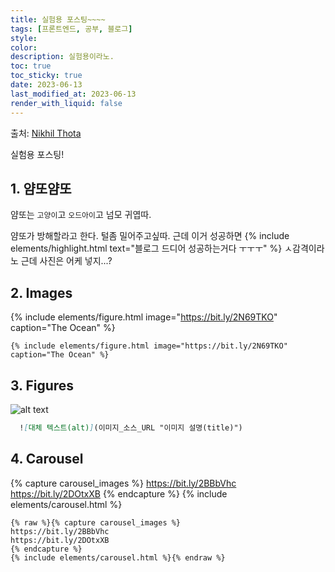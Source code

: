 ```yaml
---
title: 실험용 포스팅~~~~
tags: [프론트엔드, 공부, 블로그]
style: 
color: 
description: 실험용이라노.
toc: true
toc_sticky: true
date: 2023-06-13
last_modified_at: 2023-06-13
render_with_liquid: false
---
```


출처: [Nikhil Thota](https://medium.com/@nikhilthota/digital-minimalism-ac083064b4e4)

실험용 포스팅!

## 1. 얌또얌또

얌또는 `고양이`고 `오드아이`고 넘모 귀엽따.

얌또가 방해할라고 한다. 털좀 밀어주고싶따. 근데 이거 성공하면 {% include elements/highlight.html text="블로그 드디어 성공하는거다 ㅜㅜㅜ" %} ㅅ감격이라노 근데 사진은 어케 넣지...?


## 2. Images

{% include elements/figure.html image="https://bit.ly/2N69TKO" caption="The Ocean" %}

```
{% include elements/figure.html image="https://bit.ly/2N69TKO" caption="The Ocean" %}
```

## 3. Figures

![alt text](https://bit.ly/2TOsM7B "Building Image")

``` markdown
  ![대체 텍스트(alt)](이미지_소스_URL "이미지 설명(title)")
```

## 4. Carousel

{% capture carousel_images %}
https://bit.ly/2BBbVhc
https://bit.ly/2DOtxXB
{% endcapture %}
{% include elements/carousel.html %}

``` 
{% raw %}{% capture carousel_images %}
https://bit.ly/2BBbVhc
https://bit.ly/2DOtxXB
{% endcapture %}
{% include elements/carousel.html %}{% endraw %}
```